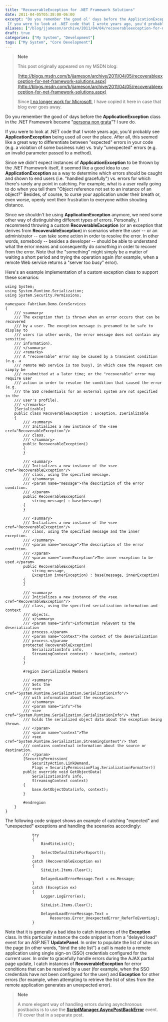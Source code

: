 ```yaml
---
title: "RecoverableException for .NET Framework Solutions"
date: 2011-04-05T05:38:00-06:00
excerpt: "Do you remember the good ol' days before the ApplicationException class in the .NET Framework became \" persona non grata \"? I sure do. 
 If you were to look at .NET code that I wrote years ago, you'd probably see ApplicationException being used all over..."
aliases: ["/blog/jjameson/archive/2011/04/04/recoverableexception-for-net-framework-solutions.aspx", "/blog/jjameson/archive/2011/04/05/recoverableexception-for-net-framework-solutions.aspx"]
draft: true
categories: ["My System", "Development"]
tags: ["My System", "Core Development"]
---
```


> **Note**
>
> This post originally appeared on my MSDN blog:
>
> [http://blogs.msdn.com/b/jjameson/archive/2011/04/05/recoverableexception-for-net-framework-solutions.aspx](http://blogs.msdn.com/b/jjameson/archive/2011/04/05/recoverableexception-for-net-framework-solutions.aspx)
>
> Since [I no longer work for Microsoft](/blog/jjameson/2011/09/02/last-day-with-microsoft), I have copied it here in case that blog ever goes away.

Do you remember the good ol' days before the **ApplicationException** class in the .NET Framework became "[persona non grata](http://en.wikipedia.org/wiki/Persona_non_grata)"? I sure do.

If you were to look at .NET code that I wrote years ago, you'd probably see **ApplicationException** being used all over the place. After all, this seemed like a great way to differentiate between "expected" errors in your code (e.g. a violation of some business rule) vs. truly "unexpected" errors (e.g. an invalid parameter passed to a method).

Since we didn't expect instances of **ApplicationException** to be thrown by the .NET Framework itself, it seemed like a good idea to use **ApplicationException** as a way to determine which errors should be caught and shown to end users (i.e. "handled gracefully") vs. errors for which there's rarely any point in catching. For example, what is a user really going to do when you tell them "Object reference not set to an instance of an object?" Besides, of course, to curse your application under their breath or, even worse, openly vent their frustration to everyone within shouting distance.

Since we shouldn't be using **ApplicationException** anymore, we need some other way of distinguishing different types of errors. Personally, I recommend throwing a custom **RecoverableException** (or an exception that derives from **RecoverableException**) in scenarios where the user -- or an administrator -- can take some action in order to resolve the error. In other words, somebody -- besides a developer -- should be able to understand what the error means and consequently do *something* in order to recover from the error. Note that the "something" might simply be a matter of waiting a short period and trying the operation again (for example, when a remote Web service returns a "server too busy" error).

Here's an example implementation of a custom exception class to support these scenarios:

```
using System;
using System.Runtime.Serialization;
using System.Security.Permissions;

namespace Fabrikam.Demo.CoreServices
{
    /// <summary>
    /// The exception that is thrown when an error occurs that can be recovered
    /// by a user. The exception message is presumed to be safe to display to
    /// users (in other words, the error message does not contain any sensitive
    /// information).
    /// </summary>
    /// <remarks>
    /// A "recoverable" error may be caused by a transient condition (e.g. a
    /// remote Web service is too busy), in which case the request can simply be
    /// resubmitted at a later time; or the "recoverable" error may require user
    /// action in order to resolve the condition that caused the error (e.g.
    /// the SSO credentials for an external system are not specified in the
    /// user's profile).
    /// </remarks>
    [Serializable]
    public class RecoverableException : Exception, ISerializable
    {
        /// <summary>
        /// Initializes a new instance of the <see cref="RecoverableException"/>
        /// class.
        /// </summary>
        public RecoverableException()
        {
        }

        /// <summary>
        /// Initializes a new instance of the <see cref="RecoverableException"/>
        /// class, using the specified message.
        /// </summary>
        /// <param name="message">The description of the error condition.
        /// </param>
        public RecoverableException(
            string message) : base(message)
        {
        }

        /// <summary>
        /// Initializes a new instance of the <see cref="RecoverableException"/>
        /// class, using the specified message and the inner exception.
        /// </summary>
        /// <param name="message">The description of the error condition.
        /// </param>
        /// <param name="innerException">The inner exception to be used.</param>
        public RecoverableException(
            string message,
            Exception innerException) : base(message, innerException)
        {
        }

        /// <summary>
        /// Initializes a new instance of the <see cref="RecoverableException"/>
        /// class, using the specified serialization information and context
        /// objects.
        /// </summary>
        /// <param name="info">Information relevant to the deserialization
        /// process.</param>
        /// <param name="context">The context of the deserialization
        /// process.</param>
        protected RecoverableException(
            SerializationInfo info,
            StreamingContext context) : base(info, context)
        {
        }

        #region ISerializable Members

        /// <summary>
        /// Sets the
        /// <see cref="System.Runtime.Serialization.SerializationInfo"/>
        /// with information about the exception.
        /// </summary>
        /// <param name="info">The
        /// <see cref="System.Runtime.Serialization.SerializationInfo"/> that
        /// holds the serialized object data about the exception being thrown.
        /// </param>
        /// <param name="context">The
        /// <see cref="System.Runtime.Serialization.StreamingContext"/> that
        /// contains contextual information about the source or destination.
        /// </param>
        [SecurityPermission(
            SecurityAction.LinkDemand,
            Flags = SecurityPermissionFlag.SerializationFormatter)]
        public override void GetObjectData(
            SerializationInfo info,
            StreamingContext context)
        {
            base.GetObjectData(info, context);
        }

        #endregion
    }
}
```

The following code snippet shows an example of catching "expected" and "unexpected" exceptions and handling the scenarios accordingly:

```
            try
            {
                BindSiteList();

                SelectDefaultSiteForExport();
            }
            catch (RecoverableException ex)
            {
                SiteList.Items.Clear();

                DelayedLoadErrorMessage.Text = ex.Message;
            }
            catch (Exception ex)
            {
                Logger.LogError(ex);

                SiteList.Items.Clear();

                DelayedLoadErrorMessage.Text =
                    Resources.Error_UnexpectedError_ReferToEventLog);
            }
```

Note that it is generally a bad idea to catch instances of the **Exception** class. In this particular instance the code snippet is from a "delayed load" event for an ASP.NET **UpdatePanel**. In order to populate the list of sites on the page (in other words, "bind the site list") a call is made to a remote application using single sign-on (SSO) credentials configured for the current user. In order to gracefully handle errors during the AJAX partial page update, I catch instances of **RecoverableException** for error conditions that can be resolved by a user (for example, when the SSO credentials have not been configured for the user) and **Exception** for other errors (for example, when attempting to retrieve the list of sites from the remote application generates an unexpected error).

> **Note**
>
> A more elegant way of handling errors during asynchronous postbacks is to use the **[ScriptManager.AsyncPostBackError](http://msdn.microsoft.com/en-us/library/system.web.ui.scriptmanager.asyncpostbackerror.aspx)** event. I'll cover that in a separate post.

